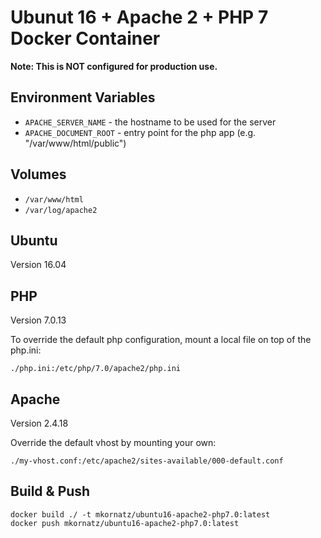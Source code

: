 # Ubunut 16 + Apache 2 + PHP 7 Docker Container

**Note: This is NOT configured for production use.**

## Environment Variables

- `APACHE_SERVER_NAME` - the hostname to be used for the server
- `APACHE_DOCUMENT_ROOT` - entry point for the php app (e.g. "/var/www/html/public")

## Volumes

- `/var/www/html`
- `/var/log/apache2`

## Ubuntu

Version 16.04

## PHP

Version 7.0.13

To override the default php configuration, mount a local file on top of the php.ini:

```
./php.ini:/etc/php/7.0/apache2/php.ini
```

## Apache

Version 2.4.18

Override the default vhost by mounting your own:

```
./my-vhost.conf:/etc/apache2/sites-available/000-default.conf
```

## Build & Push

```
docker build ./ -t mkornatz/ubuntu16-apache2-php7.0:latest
docker push mkornatz/ubuntu16-apache2-php7.0:latest
```
